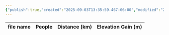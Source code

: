 ```yaml
---
{"publish":true,"created":"2025-09-03T13:35:59.467-06:00","modified":"2025-09-03T14:47:23.035-06:00","published":"2025-09-03T14:47:23.035-06:00","tags":["route"],"cssclasses":"","elevation":null,"region":null,"location":null,"DWYT":"Worthwhile","Kane":null,"completed":false}
---
```



| file name | People | Distance (km) | Elevation Gain (m) |
| --------- | ------ | ------------- | ------------------ |